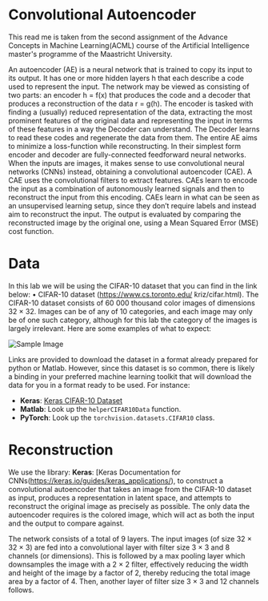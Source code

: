# Convolutional Autoencoder
This read me is taken from the second assignment of the Advance Concepts in Machine Learning(ACML) course of the Artificial Intelligence master's programme of the Maastricht University. 

An autoencoder (AE) is a neural network that is trained to copy its input to its output. It has one or more hidden layers h that each describe a code used to represent the input. The network may be viewed as consisting of two parts: an encoder h = f(x) that produces the code and a decoder that produces a reconstruction of the data r = g(h).
The encoder is tasked with finding a (usually) reduced representation of the data, extracting the most prominent features of the original data and representing the input in terms of these features in a way the Decoder can understand.
The Decoder learns to read these codes and regenerate the data from them. The entire AE aims to minimize a loss-function while reconstructing. In their simplest form encoder and decoder are fully-connected feedforward neural networks. When the inputs are images, it makes sense to use convolutional neural networks (CNNs) instead, obtaining a convolutional autoencoder (CAE).
A CAE uses the convolutional filters to extract features. CAEs learn to encode the input as a combination of autonomously learned signals and then to reconstruct the input from this encoding. CAEs learn in what can be seen as an unsupervised learning setup, since they don’t require labels and instead aim to reconstruct the input. The output is evaluated by comparing the reconstructed image by the original one, using a Mean Squared Error (MSE) cost function.

# Data
In this lab we will be using the CIFAR-10 dataset that you can find in the link below:
• CIFAR-10 dataset (https://www.cs.toronto.edu/ ̃kriz/cifar.html).
The CIFAR-10 dataset consists of 60 000 thousand color images of dimensions 32 × 32. Images can be of any of 10 categories, and each image may only be of one such category, although for this lab the category of the images is largely irrelevant. Here are some examples of what to expect: 

![Sample Image](images/Cifar_image.png)

Links are provided to download the dataset in a format already prepared for python or Matlab. However, since this dataset is so common, there is likely a binding in your preferred machine learning toolkit that will download the data for you in a format ready to be used. For instance:

- **Keras**: [Keras CIFAR-10 Dataset](https://keras.io/api/datasets/cifar10/)
- **Matlab**: Look up the `helperCIFAR10Data` function.
- **PyTorch**: Look up the `torchvision.datasets.CIFAR10` class.

# Reconstruction 
We use the library:
**Keras**: [Keras Documentation for CNNs(https://keras.io/guides/keras_applications/), to construct a convolutional autoencoder that takes an image from the CIFAR-10 dataset as input, produces a representation in latent space, and attempts to reconstruct the original image as precisely as possible. The only data the autoencoder requires is the colored image, which will act as both the input and the output to compare against. 

The network consists of a total of 9 layers. The input images (of size 32 × 32 × 3) are fed into a convolutional layer with filter size 3 × 3 and 8 channels (or dimensions). This is followed by a max pooling layer which downsamples the image with a 2 × 2 filter, effectively reducing the width and height of the image by a factor of 2, thereby reducing the total image area by a factor of 4. Then, another layer of filter size 3 × 3 and 12 channels follows.
